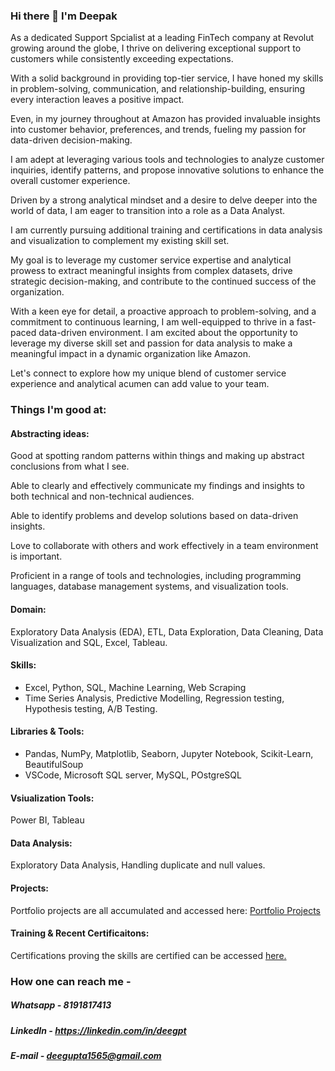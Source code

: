 ### Hi there 👋 I'm Deepak
As a dedicated Support Spcialist at a leading FinTech company at Revolut growing around the globe, I thrive on delivering exceptional support to customers while consistently exceeding expectations.

With a solid background in providing top-tier service, I have honed my skills in problem-solving, communication, and relationship-building, ensuring every interaction leaves a positive impact.

Even, in my journey throughout at Amazon has provided invaluable insights into customer behavior, preferences, and trends, fueling my passion for data-driven decision-making.

I am adept at leveraging various tools and technologies to analyze customer inquiries, identify patterns, and propose innovative solutions to enhance the overall customer experience.

Driven by a strong analytical mindset and a desire to delve deeper into the world of data, I am eager to transition into a role as a Data Analyst.

I am currently pursuing additional training and certifications in data analysis and visualization to complement my existing skill set.

My goal is to leverage my customer service expertise and analytical prowess to extract meaningful insights from complex datasets, drive strategic decision-making, and contribute to the continued success of the organization.

With a keen eye for detail, a proactive approach to problem-solving, and a commitment to continuous learning, I am well-equipped to thrive in a fast-paced data-driven environment. I am excited about the opportunity to leverage my diverse skill set and passion for data analysis to make a meaningful impact in a dynamic organization like Amazon.

Let's connect to explore how my unique blend of customer service experience and analytical acumen can add value to your team.


### Things I'm good at:

#### Abstracting ideas: 
Good at spotting random patterns within things and making up abstract conclusions from what I see. 

Able to clearly and effectively communicate my findings and insights to both technical and non-technical audiences.

Able to identify problems and develop solutions based on data-driven insights.

Love to collaborate with others and work effectively in a team environment is important.

Proficient in a range of tools and technologies, including programming languages, database management systems, and visualization tools.
 
#### Domain: 
 Exploratory Data Analysis (EDA), ETL, Data Exploration, Data Cleaning, Data Visualization and SQL, Excel, Tableau.

#### Skills:
- Excel, Python, SQL, Machine Learning, Web Scraping
- Time Series Analysis, Predictive Modelling, Regression testing, Hypothesis testing, A/B Testing.

#### Libraries & Tools: 
- Pandas, NumPy, Matplotlib, Seaborn, Jupyter Notebook, Scikit-Learn, BeautifulSoup
- VSCode, Microsoft SQL server, MySQL, POstgreSQL

#### Vsiualization Tools: 
Power BI, Tableau

#### Data Analysis: 
Exploratory Data Analysis, Handling duplicate and null values.

#### Projects:
Portfolio projects are all accumulated and accessed here: [Portfolio Projects](https://github.com/deegpt/PortfolioProjects)

#### Training & Recent Certificaitons:
Certifications proving the skills are certified can be accessed [here.](https://github.com/deegpt/Certificates)

### How one can reach me - 
 
##### Whatsapp - 8191817413
 
##### LinkedIn - https://linkedin.com/in/deegpt
 
##### E-mail - deegupta1565@gmail.com


<!--
**deegpt/deegpt** is a ✨ _special_ ✨ repository because its `README.md` (this file) appears on your GitHub profile.

Here are some ideas to get you started:

###  I’m currently working as a senior Support Specialist in a leading FinTech company - Revolut/
### 🌱 However, I'm an aspiring Data Analyst.###
### 🤔 I’m looking for help in landing a Data Analyst Job.
- 💬 Ask me about ...
### 📫 How to reach me: Whatsapp - 8191817413, LinkedIn - linkedin.com/in/deepak-gupta-507049112 or E-mail me at deegupta1565@gmail.com
### 😄 Pronouns: He/Him
-->
